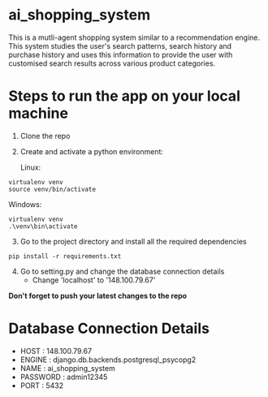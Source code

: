 # ai_shopping_system
This is a mutli-agent shopping system similar to a recommendation engine. This system studies the user's search patterns, search history and purchase history and uses this information to provide the user with customised search results across various product categories.

# Steps to run the app on your local machine
1. Clone the repo
2. Create and activate a python environment: <br>

   Linux:
```
virtualenv venv
source venv/bin/activate
```

   Windows:
```
virtualenv venv
.\venv\bin\activate
```

3. Go to the project directory and install all the required dependencies
```
pip install -r requirements.txt
```

4. Go to setting.py and change the database connection details
   - Change 'localhost' to '148.100.79.67'

**Don't forget to push your latest changes to the repo**

# Database Connection Details
- HOST : 148.100.79.67
- ENGINE : django.db.backends.postgresql_psycopg2
- NAME : ai_shopping_system
- PASSWORD : admin12345
- PORT : 5432
